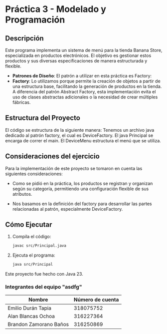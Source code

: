# Práctica 3 - Modelado y Programación

## Descripción
Este programa implementa un sistema de menú para la tienda Banana Store, especializada en productos electrónicos. El objetivo es gestionar estos productos y sus diversas especificaciones de manera estructurada y flexible.

- **Patrones de Diseño**: El patrón a utilizar en esta práctica es Factory:
- **Factory**: Lo utilizamos porque permite la creación de objetos a partir de una estructura base, facilitando la generación de productos en la tienda. A diferencia del patrón Abstract Factory, esta implementación evita el uso de clases abstractas adicionales o la necesidad de crear múltiples fábricas.


## Estructura del Proyecto
El código se estructura de la siguiente manera:
Tenemos un archivo java dedicado al patrón factory, el cual es DeviceFactory. El java Principal se encarga de correr el main. El DeviceMenu estructura el menú que se utiliza.


## Consideraciones del ejercicio

Para la implementación de este proyecto se tomaron en cuenta las siguientes consideraciones:

* Como se pidió en la práctica, los productos se registran y organizan según su categoría, permitiendo una configuración flexible de sus atributos.

* Nos basamos en la definición del factory para desarrollar las partes relacionadas al patrón, especialmente DeviceFactory.



## Cómo Ejecutar
1. Compila el código:
   ```bash
   javac src/Principal.java
   ```
2. Ejecuta el programa:
   ```bash
   java src/Principal
   ```
Este proyecto fue hecho con Java 23.

### Integrantes del equipo "asdfg" 
| Nombre | Número de cuenta |
| --- | --- |
| Emilio Durán Tapia | 318075752 |
| Alan Blancas Ochoa | 316227364 |
| Brandon Zamorano Baños | 316250869|
